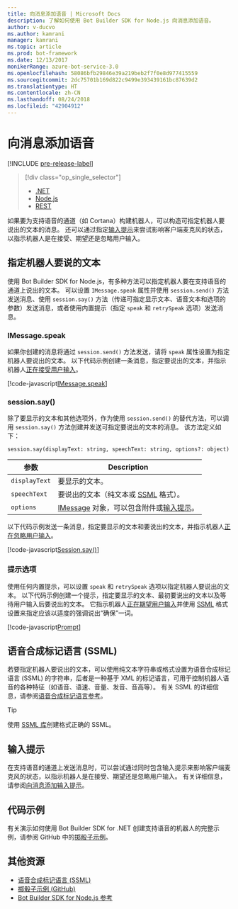 ```yaml
---
title: 向消息添加语音 | Microsoft Docs
description: 了解如何使用 Bot Builder SDK for Node.js 向消息添加语音。
author: v-ducvo
ms.author: kamrani
manager: kamrani
ms.topic: article
ms.prod: bot-framework
ms.date: 12/13/2017
monikerRange: azure-bot-service-3.0
ms.openlocfilehash: 58086bfb29846e39a219beb2f7f0e8d977415559
ms.sourcegitcommit: 2dc75701b169d822c9499e393439161bc87639d2
ms.translationtype: HT
ms.contentlocale: zh-CN
ms.lasthandoff: 08/24/2018
ms.locfileid: "42904912"
---
```

# <a name="add-speech-to-messages"></a>向消息添加语音

[!INCLUDE [pre-release-label](../includes/pre-release-label-v3.md)]

> [!div class="op_single_selector"]
> - [.NET](../dotnet/bot-builder-dotnet-text-to-speech.md)
> - [Node.js](../nodejs/bot-builder-nodejs-text-to-speech.md)
> - [REST](../rest-api/bot-framework-rest-connector-text-to-speech.md)

如果要为支持语音的通道（如 Cortana）构建机器人，可以构造可指定机器人要说出的文本的消息。 还可以通过指定[输入提示](bot-builder-nodejs-send-input-hints.md)来尝试影响客户端麦克风的状态，以指示机器人是在接受、期望还是忽略用户输入。

## <a name="specify-text-to-be-spoken-by-your-bot"></a>指定机器人要说的文本

使用 Bot Builder SDK for Node.js，有多种方法可以指定机器人要在支持语音的通道上说出的文本。 可以设置 `IMessage.speak` 属性并使用 `session.send()` 方法发送消息、使用 `session.say()` 方法（传递可指定显示文本、语音文本和选项的参数）发送消息，或者使用内置提示（指定 `speak` 和 `retrySpeak` 选项）发送消息。

### <a id="message-speak"></a> IMessage.speak 

如果你创建的消息将通过 `session.send()` 方法发送，请将 `speak` 属性设置为指定机器人要说出的文本。 以下代码示例创建一条消息，指定要说出的文本，并指示机器人[正在接受用户输入](bot-builder-nodejs-send-input-hints.md)。

[!code-javascript[IMessage.speak](../includes/code/node-text-to-speech.js#IMessageSpeak)]

### <a id="session-say"></a> session.say()

除了要显示的文本和其他选项外，作为使用 `session.send()` 的替代方法，可以调用 `session.say()` 方法创建并发送可指定要说出的文本的消息。 该方法定义如下：

`session.say(displayText: string, speechText: string, options?: object)`

| 参数 | Description |
|----|----|
| `displayText` | 要显示的文本。 |
| `speechText` | 要说出的文本（纯文本或 <a href="https://msdn.microsoft.com/en-us/library/hh378377(v=office.14).aspx" target="_blank">SSML</a> 格式）。 |
| `options` | [IMessage][IMessage] 对象，可以包含附件或[输入提示](bot-builder-nodejs-send-input-hints.md)。 |

以下代码示例发送一条消息，指定要显示的文本和要说出的文本，并指示机器人[正在忽略用户输入](bot-builder-nodejs-send-input-hints.md)。

[!code-javascript[Session.say()](../includes/code/node-text-to-speech.js#SessionSay)]

### <a id="prompt-options"></a> 提示选项

使用任何内置提示，可以设置 `speak` 和 `retrySpeak` 选项以指定机器人要说出的文本。 以下代码示例创建一个提示，指定要显示的文本、最初要说出的文本以及等待用户输入后要说出的文本。 它指示机器人[正在期望用户输入](bot-builder-nodejs-send-input-hints.md)并使用 [SSML](#ssml) 格式设置来指定应该以适度的强调说出“确保”一词。

[!code-javascript[Prompt](../includes/code/node-text-to-speech.js#Prompt)]

## <a id="ssml"></a> 语音合成标记语言 (SSML)

若要指定机器人要说出的文本，可以使用纯文本字符串或格式设置为语音合成标记语言 (SSML) 的字符串，后者是一种基于 XML 的标记语言，可用于控制机器人语音的各种特征（如语音、语速、音量、发音、音高等）。 有关 SSML 的详细信息，请参阅<a href="https://msdn.microsoft.com/en-us/library/hh378377(v=office.14).aspx" target="_blank">语音合成标记语言参考</a>。

> [!TIP]
> 使用 <a href="https://www.npmjs.com/search?q=ssml" target="_blank">SSML 库</a>创建格式正确的 SSML。

## <a name="input-hints"></a>输入提示

在支持语音的通道上发送消息时，可以尝试通过同时包含输入提示来影响客户端麦克风的状态，以指示机器人是在接受、期望还是忽略用户输入。 有关详细信息，请参阅[向消息添加输入提示](bot-builder-nodejs-send-input-hints.md)。

## <a name="sample-code"></a>代码示例 

有关演示如何使用 Bot Builder SDK for .NET 创建支持语音的机器人的完整示例，请参阅 GitHub 中的<a href="https://github.com/Microsoft/BotBuilder-Samples/tree/master/Node/demo-RollerSkill" target="_blank">掷骰子示例</a>。

## <a name="additional-resources"></a>其他资源

- <a href="https://msdn.microsoft.com/en-us/library/hh378377(v=office.14).aspx" target="_blank">语音合成标记语言 (SSML)</a>
- <a href="https://github.com/Microsoft/BotBuilder-Samples/tree/master/Node/demo-RollerSkill" target="_blank">掷骰子示例 (GitHub)</a>
- [Bot Builder SDK for Node.js 参考][SDKReference]

[SDKReference]: https://docs.botframework.com/en-us/node/builder/chat-reference/modules/_botbuilder_d_.html

[Message]: https://docs.botframework.com/en-us/node/builder/chat-reference/classes/_botbuilder_d_.message

[IMessage]: http://docs.botframework.com/en-us/node/builder/chat-reference/interfaces/_botbuilder_d_.imessage
